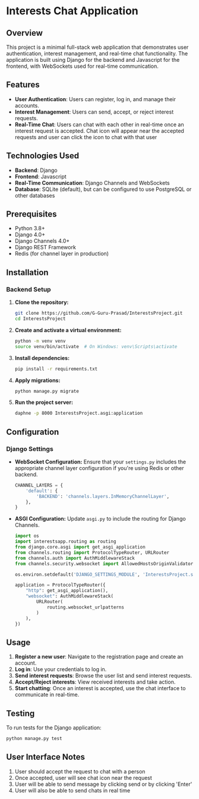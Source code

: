 # Interests Chat Application

## Overview

This project is a minimal full-stack web application that demonstrates user authentication, interest management, and real-time chat functionality. The application is built using Django for the backend and Javascript for the frontend, with WebSockets used for real-time communication.

## Features

- **User Authentication**: Users can register, log in, and manage their accounts.
- **Interest Management**: Users can send, accept, or reject interest requests.
- **Real-Time Chat**: Users can chat with each other in real-time once an interest request is accepted. Chat icon will appear near the accepted requests and user can click the icon to chat with that user

## Technologies Used

- **Backend**: Django
- **Frontend**: Javascript
- **Real-Time Communication**: Django Channels and WebSockets
- **Database**: SQLite (default), but can be configured to use PostgreSQL or other databases

## Prerequisites

- Python 3.8+
- Django 4.0+
- Django Channels 4.0+
- Django REST Framework
- Redis (for channel layer in production)

## Installation

### Backend Setup

1. **Clone the repository:**

    ```bash
    git clone https://github.com/G-Guru-Prasad/InterestsProject.git
    cd InterestsProject
    ```

2. **Create and activate a virtual environment:**

    ```bash
    python -m venv venv
    source venv/bin/activate  # On Windows: venv\Scripts\activate
    ```

3. **Install dependencies:**

    ```bash
    pip install -r requirements.txt
    ```

4. **Apply migrations:**

    ```bash
    python manage.py migrate
    ```

5. **Run the project server:**

    ```bash
    daphne -p 8000 InterestsProject.asgi:application
    ```

## Configuration

### Django Settings

- **WebSocket Configuration:** Ensure that your `settings.py` includes the appropriate channel layer configuration if you're using Redis or other backend.

    ```python
    CHANNEL_LAYERS = {
        'default': {
            'BACKEND': 'channels.layers.InMemoryChannelLayer',
        },
    }
    ```

- **ASGI Configuration:** Update `asgi.py` to include the routing for Django Channels.

    ```python
    import os
    import interestsapp.routing as routing
    from django.core.asgi import get_asgi_application
    from channels.routing import ProtocolTypeRouter, URLRouter
    from channels.auth import AuthMiddlewareStack
    from channels.security.websocket import AllowedHostsOriginValidator

    os.environ.setdefault('DJANGO_SETTINGS_MODULE', 'InterestsProject.settings')

    application = ProtocolTypeRouter({
        "http": get_asgi_application(),
        "websocket": AuthMiddlewareStack(
            URLRouter(
                routing.websocket_urlpatterns
            )
        ),
    })
    ```

## Usage

1. **Register a new user**: Navigate to the registration page and create an account.
2. **Log in**: Use your credentials to log in.
3. **Send interest requests**: Browse the user list and send interest requests.
4. **Accept/Reject interests**: View received interests and take action.
5. **Start chatting**: Once an interest is accepted, use the chat interface to communicate in real-time.

## Testing

To run tests for the Django application:

```bash
python manage.py test
```

## User Interface Notes

1. User should accept the request to chat with a person
2. Once accepted, user will see chat icon near the request
3. User will be able to send message by clicking send or by clicking 'Enter'
4. User will also be able to send chats in real time 
